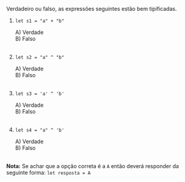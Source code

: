Verdadeiro ou falso, as expressões seguintes estão bem tipificadas.

1. `let s1 = "a" + "b"`

    A) Verdade<br />
    B) Falso<br /><br />

2. `let s2 = "a" ^ "b"`

    A) Verdade<br />
    B) Falso<br /><br />

3. `let s3 = 'a' ^ 'b'`

    A) Verdade<br />
    B) Falso<br /><br />

4. `let s4 = "a" ^ 'b'`

    A) Verdade<br/>
    B) Falso<br/><br />

**Nota:** Se achar que a opção correta é a `A` então deverá responder da seguinte forma: `let resposta = A`